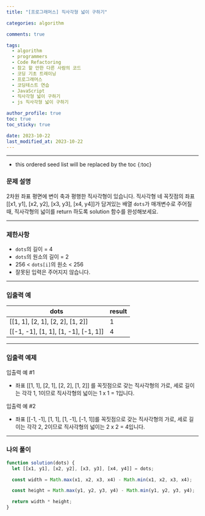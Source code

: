 ```yaml
---
title: "[프로그래머스] 직사각형 넓이 구하기"

categories: algorithm

comments: true

tags:
  - algorithm
  - programmers
  - Code Refactoring
  - 참고 할 만한 다른 사람의 코드
  - 코딩 기초 트레이닝
  - 프로그래머스
  - 코딩테스트 연습
  - JavaScript
  - 직사각형 넓이 구하기
  - js 직사각형 넓이 구하기

author_profile: true
toc: true
toc_sticky: true

date: 2023-10-22
last_modified_at: 2023-10-22
---
```


---

<!-- prettier-ignore -->
* this ordered seed list will be replaced by the toc 
{:toc}

### 문제 설명

2차원 좌표 평면에 변이 축과 평행한 직사각형이 있습니다. 직사각형 네 꼭짓점의 좌표 [[x1, y1], [x2, y2], [x3, y3], [x4, y4]]가 담겨있는 배열 `dots`가 매개변수로 주어질 때, 직사각형의 넓이를 return 하도록 solution 함수를 완성해보세요.

---

### 제한사항

- `dots`의 길이 = 4
- `dots`의 원소의 길이 = 2
- 256 < `dots[i]`의 원소 < 256
- 잘못된 입력은 주어지지 않습니다.

---

### 입출력 예

| dots                                 | result |
| ------------------------------------ | ------ |
| [[1, 1], [2, 1], [2, 2], [1, 2]]     | 1      |
| [[-1, -1], [1, 1], [1, -1], [-1, 1]] | 4      |

---

### 입출력 예제

입출력 예 #1

- 좌표 [[1, 1], [2, 1], [2, 2], [1, 2]] 를 꼭짓점으로 갖는 직사각형의 가로, 세로 길이는 각각 1, 1이므로 직사각형의 넓이는 1 x 1 = 1입니다.

입출력 예 #2

- 좌표 [[-1, -1], [1, 1], [1, -1], [-1, 1]]를 꼭짓점으로 갖는 직사각형의 가로, 세로 길이는 각각 2, 2이므로 직사각형의 넓이는 2 x 2 = 4입니다.

---

### 나의 풀이

```jsx
function solution(dots) {
  let [[x1, y1], [x2, y2], [x3, y3], [x4, y4]] = dots;

  const width = Math.max(x1, x2, x3, x4) - Math.min(x1, x2, x3, x4);

  const height = Math.max(y1, y2, y3, y4) - Math.min(y1, y2, y3, y4);

  return width * height;
}
```
